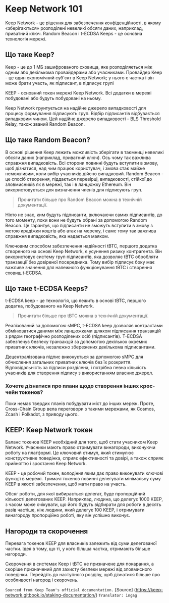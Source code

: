 # Keep Network 101

Keep Network - це рішення для забезпечення конфіденційності, в якому «зберігаються» розподілені невеликі обсяги даних, наприклад, приватний ключ. Random Beacon і t-ECDSA Keeps - це основна технологія мережі.

## Що таке Keep?
Keep - це до 1 МБ зашифрованого сховища, яке розподіляється між одним або декількома провайдерами або учасниками. Провайдер Keep - це один економічний суб'єкт в Keep Network; у нього є частка і він може брати участь, як підписант, в підписує групі

KEEP - основний токен мережі Keep Network. Всі додатки в мережі побудовані або будуть побудовані на ньому.

Keep Network грунтується на надійне джерело випадковості для процесу формування підписують груп. Відбір підписантів відбувається випадковим чином. Цей надійне джерело випадковості - BLS Threshold Relay, також званий Random Beacon.

## Що таке Random Beacon?
В основі рішення Keep лежить можливість зберігати в таємниці невеликі обсяги даних (наприклад, приватний ключ). Ось чому так важлива справжня випадковість. Всі сторони повинні будуть вступити в змову, щоб дізнатися, над чим працює користувач, і змова стає майже неможливим, коли вибір учасників дійсно випадковий.
Random Beacon - це спосіб створення, піддається перевірці, випадковості, стійкої до зловмисників як в мережі, так і в ланцюжку Ethereum. Він використовується для визначення членів для підписують груп.

> Прочитати більше про Random Beacon можна в технічній документації.

Ніхто не знає, ким будуть підписанти, включаючи самих підписантів, до того моменту, поки вони не будуть обрані за допомогою Random Beacon. Це гарантує, що підписанти не зможуть вступити в змову з метою крадіжки коштів або атак на мережу, і саме тому так важлива справжня випадковість, яка надається маяком.

Ключовим способом забезпечення надійності tBTC, першого додатка створеного на основі Keep Network, є усунення ризику контрагента. Він використовує систему груп підписантів, яка дозволяє tBTC обробляти транзакції без довіреної посередника. Тому вибір підписує боку має важливе значення для належного функціонування tBTC і створення сховищ t-ECDSA.

## Що таке t-ECDSA Keeps?
t-ECDSA keep - це технологія, що лежить в основі tBTC, першого додатка, побудованого на Keep Network.

> Прочитати більше про tBTC можна в технічній документації.

Реалізований за допомогою sMPC, t-ECDSA keep дозволяє контрактами обмінюватися даними між ланцюжками шляхом підписання транзакцій з рядом географічно розподілених осіб (підписантів). T-ECDSA забезпечує безпеку транзакцій за допомогою декількох окремих приватних ключів, незалежно збережених декількома підписантами.

Децентралізована підпис виконується за допомогою sMPC для обчислення загальних приватних ключів без їх розкриття. Відповідальність за підписи розділена, і потрібна певна кількість учасників для створення підпису з використанням власних джерел.

### Хочете дізнатися про плани щодо створення інших крос-чейн токенов?
Поки немає твердих планів побудувати міст до інших мереж. Проте, Cross-Chain Group вела переговори з такими мережами, як Cosmos, Zcash і Polkadot, з приводу цього.

## KEEP: Keep Network токен
Баланс токенов KEEP необхідний для того, щоб стати учасником Keep Network. Учасники мають право отримувати винагороди, виконуючи роботу на платформі. Це ключовий стимул, який стимулює конструктивне поведінка, сприяє ефективності та довірі, а також сприяє прийняттю і зростання Keep Network.

KEEP - це робочий токен, володіння яким дає право виконувати ключові функції в мережі. Тримачі токенов повинні делегувати мінімальну суму KEEP в якості забезпечення, щоб мати право на участь.

Обсяг роботи, для якої вибирається делегат, буде пропорційний кількості делегованих KEEP. Наприклад, людина, що делегує 1000 KEEP, з часом може очікувати, що його будуть відбирати для роботи в десять разів частіше, ніж людини, який делегує 100 KEEP, і отримувати винагороду пропорційно роботі, яку він успішно виконує.

## Нагороди та скорочення
Перевага токенов KEEP для власників залежить від суми делегованої частки. Ідея в тому, що ті, у кого більша частка, отримають більше нагороди.

Скорочення в системах Keep і tBTC не призначене для покарання, а скоріше призначений для захисту безпеки мережі від зловмисного поведінки.
Перейдіть до наступного розділу, щоб дізнатися більше про особливості нагород і скорочень.

`Sourced from Keep Team's official documentation.` [Source] (https://keep-network.gitbook.io/staking-documentation/)
`Translator: ingag`
